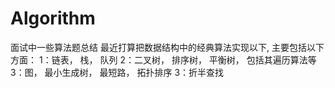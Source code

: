 # Algorithm
面试中一些算法题总结
最近打算把数据结构中的经典算法实现以下, 主要包括以下方面：
1：链表， 栈， 队列
2：二叉树， 排序树， 平衡树， 包括其遍历算法等
3：图， 最小生成树， 最短路， 拓扑排序
3：折半查找
